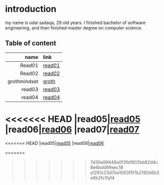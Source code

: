 # introduction 
my name is odai sadaqa, 29 old years. I finished bachelor of software engineering, and then finished master degree on computer science.


## Table of content

|name|link|
|----:|:----|
|Read01|[read01](https://odai-sadaqa.github.io/reading-notes/read01)|
|Read02|[read02](https://odai-sadaqa.github.io/reading-notes/read02)|
|grothmindset|[groth](https://odai-sadaqa.github.io/reading-notes/grothmindset)|
|read03|[read03](https://odai-sadaqa.github.io/reading-notes/read03)
|read04|[read04](https://odai-sadaqa.github.io/reading-notes/read04)
<<<<<<< HEAD
|read05|[read05](https://odai-sadaqa.github.io/reading-notes/read05)
|read06|[read06](https://odai-sadaqa.github.io/reading-notes/read06)
|read07|[read07](https://odai-sadaqa.github.io/reading-notes/read07)
=======
<<<<<<< HEAD
|read05|[read05](https://odai-sadaqa.github.io/reading-notes/read05)
|read06|[read06](https://odai-sadaqa.github.io/reading-notes/read06)


=======
>>>>>>> 7d30a99446a0f3fbf802bb82d4c8e6bdd99eec18
>>>>>>> a1281c23d7be1063f5f1b2192b6b3e6b2fc1fa14

